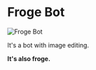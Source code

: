 # Froge Bot
![Froge Bot](https://github.com/barnabwhy/frogeBot/blob/master/assets/icon.png?raw=true)

It's a bot with image editing.

**It's also froge.**
